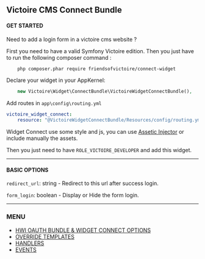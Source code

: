 ## Victoire CMS Connect Bundle

#### GET STARTED

Need to add a login form in a victoire cms website ?

First you need to have a valid Symfony Victoire edition.
Then you just have to run the following composer command :

```bash
    php composer.phar require friendsofvictoire/connect-widget
```

Declare your widget in your AppKernel:

```php
    new Victoire\Widget\ConnectBundle\VictoireWidgetConnectBundle(),
```

Add routes in `app\config\routing.yml`

```yaml
victoire_widget_connect:
    resource: "@VictoireWidgetConnectBundle/Resources/config/routing.yml"
```

Widget Connect use some style and js, you can use [Assetic Injector][link-assetic-injector] or include manually
the assets.

Then you just need to have `ROLE_VICTOIRE_DEVELOPER` and add this widget.

---

#### BASIC OPTIONS

`redirect_url`: string - Redirect to this url after success login.

`form_login`: boolean - Display or Hide the form login.

[link-assetic-injector]: https://github.com/AppVentus/AsseticInjectorBundle


---

### MENU

- [HWI OAUTH BUNDLE & WIDGET CONNECT OPTIONS][link-menu-hwi-options]
- [OVERRIDE TEMPLATES][link-menu-override-templates]
- [HANDLERS][link-menu-handlers]
- [EVENTS][link-menu-events]

[link-menu-hwi-options]: Resources/doc/hwi_and_widget_connect.md
[link-menu-override-templates]: Resources/doc/override_templates.md
[link-menu-handlers]: Resources/doc/handlers.md
[link-menu-events]: Resources/doc/events.md
